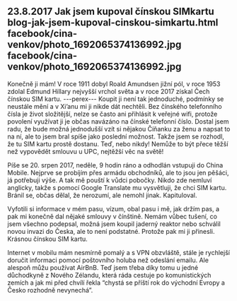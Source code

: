 23.8.2017
Jak jsem kupoval čínskou SIMkartu
blog-jak-jsem-kupoval-cinskou-simkartu.html
facebook/cina-venkov/photo_1692065374136992.jpg
facebook/cina-venkov/photo_1692065374136992.jpg
--------------

Konečně ji mám! V roce 1911 dobyl Roald Amundsen jižní pól, v roce 1953 zdolal Edmund Hillary nejvyšší vrchol světa a v roce 2017 získal Čech čínskou SIM kartu. 
---perex---
Koupit ji není tak jednoduché, podmínky se neustále mění a v Xi’anu mi ji nikde dát nechtěli. Bez čínského telefonního čísla je život složitější, nelze se často ani přihlásit k veřejné wifi, protože povolení využívat ji je občas navázáno na čínské telefonní číslo. Dostal jsem radu, že bude možná jednodušší vzít si nějakou Číňanku za ženu a napsat to na ní, ale to jsem bral spíše jako poslední možnost. Takže jsem se rozhodl, že tu SIM kartu prostě dostanu. Teď, nebo nikdy! Nemůže to být přece těžší než vypovědět smlouvu u UPC, nejtěžší věc na světě!

Píše se 20. srpen 2017, neděle, 9 hodin ráno a odhodlán vstupuji do China Mobile. Nejprve se probíjím přes armádu obchodníků, ale to jsou jen pěšáci, já potřebuji výše. A tak mě pouští k vůdci pobočky. Nikdo zde nemluví anglicky, takže s pomocí Google Translate mu vysvětluji, že chci SIM kartu. Bránil se, občas dělal, že nerozumí, ale nemohl jinak. Kapituloval. 

Vyfotili si informace v mém pasu, vízum, obal pasu i mě, jak držím pas, a pak mi konečně dal nějaké smlouvy v čínštině. Nemám vůbec tušení, co jsem všechno podepsal, možná jsem koupil jaderný reaktor nebo schválil novou invazi do Česka, ale to není podstatné. Protože pak mi ji přinesli. Krásnou čínskou SIM kartu. 

Internet v mobilu mám nesmírně pomalý a s VPN obzvláště, stále je rychlejší doručit informaci pomocí poštovního holuba než odeslání emailu. Ale alespoň můžu používat AirBnB. Teď jsem třeba díky tomu u jedné důchodkyně z Nového Zélandu, která ráda cestuje po komunistických zemích a jak mi před chvílí řekla “chystá se příští rok do východní Evropy a Česko rozhodně nevynechá”.